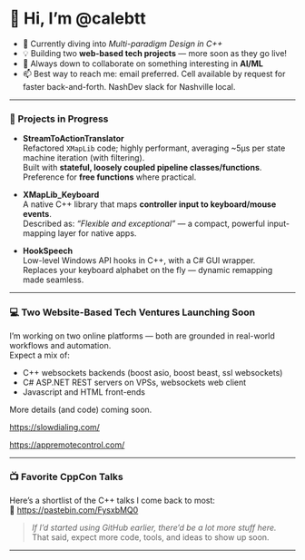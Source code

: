 # 👋 Hi, I’m @calebtt

- 🌱 Currently diving into *Multi-paradigm Design in C++*
- 💡 Building two **web-based tech projects** — more soon as they go live!
- 🤖 Always down to collaborate on something interesting in **AI/ML**
- 📫 Best way to reach me: email preferred. Cell available by request for faster back-and-forth. NashDev slack for Nashville local.

---

### 🚧 Projects in Progress

- **StreamToActionTranslator**  
  Refactored `XMapLib` code; highly performant, averaging ~5μs per state machine iteration (with filtering).  
  Built with **stateful, loosely coupled pipeline classes/functions**. Preference for **free functions** where practical.

- **XMapLib_Keyboard**  
  A native C++ library that maps **controller input to keyboard/mouse events**.  
  Described as: *“Flexible and exceptional”* — a compact, powerful input-mapping layer for native apps.

- **HookSpeech**  
  Low-level Windows API hooks in C++, with a C# GUI wrapper.  
  Replaces your keyboard alphabet on the fly — dynamic remapping made seamless.

---

### 💻 Two Website-Based Tech Ventures Launching Soon
I’m working on two online platforms — both are grounded in real-world workflows and automation.  
Expect a mix of:
- C++ websockets backends (boost asio, boost beast, ssl websockets)
- C# ASP.NET REST servers on VPSs, websockets web client
- Javascript and HTML front-ends

More details (and code) coming soon.

https://slowdialing.com/

https://appremotecontrol.com/

---

### 📺 Favorite CppCon Talks  
Here’s a shortlist of the C++ talks I come back to most:  
📄 https://pastebin.com/FysxbMQ0

> *If I’d started using GitHub earlier, there’d be a lot more stuff here.*  
> That said, expect more code, tools, and ideas to show up soon.

---

<!---
calebtt/calebtt is a ✨ special ✨ repository because its `README.md` (this file) appears on your GitHub profile.
You can click the Preview link to take a look at your changes.
--->
